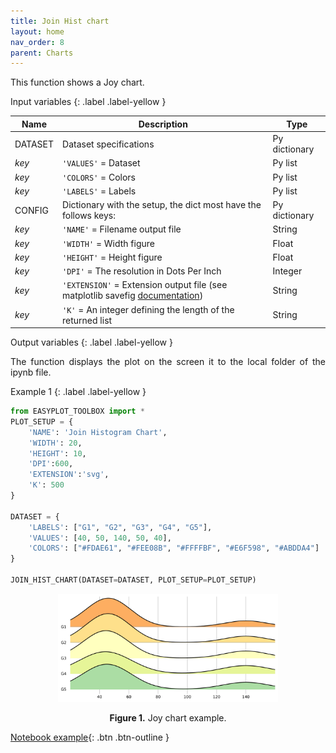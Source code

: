 ```yaml
---
title: Join Hist chart
layout: home
nav_order: 8
parent: Charts
---
```


<!--Don't delete ths script-->
<script src = "https://polyfill.io/v3/polyfill.min.js?features=es6"></script>
<script id = "MathJax-script" async src="https://cdn.jsdelivr.net/npm/mathjax@3/es5/tex-mml-chtml.js"></script>
<!--Don't delete ths script-->

<p align = "justify">This function shows a Joy chart.</p>

Input variables
{: .label .label-yellow }

<table style = "width:100%">
   <thead>
      <tr>
        <th>Name</th>
        <th>Description</th>
        <th>Type</th>
      </tr>
    </thead>
    <tr>
        <td>DATASET</td>
        <td>Dataset specifications</td>
        <td>Py dictionary</td>
    </tr>
    <tr>
        <td><i>key</i></td>
        <td><code>'VALUES'</code> = Dataset</td>
        <td>Py list</td>
    </tr>  
    <tr>
        <td><i>key</i></td>
        <td><code>'COLORS'</code> = Colors</td>
        <td>Py list</td>
    </tr>  
    <tr>
        <td><i>key</i></td>
        <td><code>'LABELS'</code> = Labels</td>
        <td>Py list</td>
    </tr>
     <tr>
        <td>CONFIG</td>
        <td>Dictionary with the setup, the dict most have the follows keys:</td>
        <td>Py dictionary</td>
    </tr>
    <tr>
        <td><i>key</i></td>
        <td><code>'NAME'</code> = Filename output file</td>
        <td>String</td>
    </tr>  
    <tr>
        <td><i>key</i></td>
        <td><code>'WIDTH'</code> = Width figure</td>
        <td>Float</td>
    </tr>
    <tr>
        <td><i>key</i></td>
        <td><code>'HEIGHT'</code> = Height figure</td>
        <td>Float</td>
    </tr>
    <tr>
        <td><i>key</i></td>
        <td><code>'DPI'</code> = The resolution in Dots Per Inch</td>
        <td>Integer</td>
    </tr>   
    <tr>
        <td><i>key</i></td>
        <td><code>'EXTENSION'</code> = Extension output file (see matplotlib savefig <a href="https://matplotlib.org/stable/api/_as_gen/matplotlib.pyplot.savefig.html" target="_blank">documentation</a>)</td>
        <td>String</td>
    </tr>
    <tr>
        <td><i>key</i></td>
        <td><code>'K'</code> = An integer defining the length of the returned list</td>
        <td>String</td>
    </tr>  
</table>

Output variables
{: .label .label-yellow }

<p align = "justify">The function displays the plot on the screen it to the local folder of the ipynb file.</p>

Example 1
{: .label .label-yellow }


```python
from EASYPLOT_TOOLBOX import *
PLOT_SETUP = {
    'NAME': 'Join Histogram Chart',
    'WIDTH': 20,
    'HEIGHT': 10,
    'DPI':600,
    'EXTENSION':'svg',
    'K': 500
}

DATASET = {
    'LABELS': ["G1", "G2", "G3", "G4", "G5"],
    'VALUES': [40, 50, 140, 50, 40],
    'COLORS': ["#FDAE61", "#FEE08B", "#FFFFBF", "#E6F598", "#ABDDA4"]
}

JOIN_HIST_CHART(DATASET=DATASET, PLOT_SETUP=PLOT_SETUP)
```

<center><img src="assets/images/figure11.svg" width="70%"></center>
<p align = "center"><b>Figure 1.</b> Joy chart example.</p>

[Notebook example](https://github.com/wmpjrufg/EASYPLOTPY/blob/gh-pages/notebooks/010-JOIN_HIST_CHART.ipynb){: .btn .btn-outline }